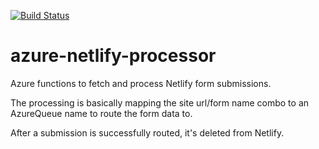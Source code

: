 [![Build Status](https://alexphi.visualstudio.com/side-projects/_apis/build/status/alexphi.azure-netlify-processor?branchName=master)](https://alexphi.visualstudio.com/side-projects/_build/latest?definitionId=12&branchName=master)

# azure-netlify-processor

Azure functions to fetch and process Netlify form submissions.

The processing is basically mapping the site url/form name combo to an AzureQueue name to route the form data to.

After a submission is successfully routed, it's deleted from Netlify.
